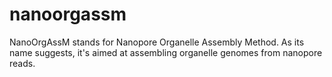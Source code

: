 # nanoorgassm
NanoOrgAssM stands for Nanopore Organelle Assembly Method. As its name suggests, it's aimed at assembling organelle genomes from nanopore reads.
